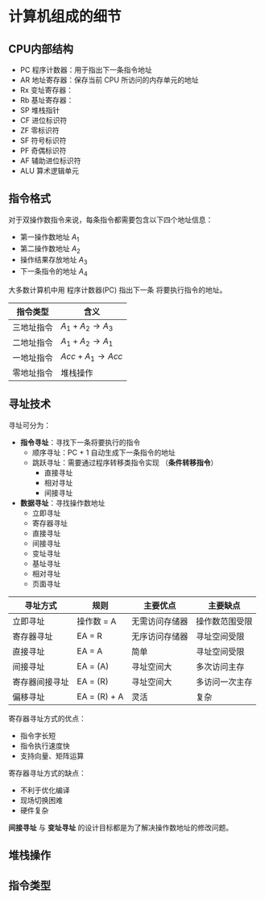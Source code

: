 # 计算机组成的细节

[annotation]: <id> (9dda9bf2-c74a-4408-8314-de5309f52e5f)
[annotation]: <status> (protect)
[annotation]: <create_time> (2019-09-25 21:15:36)
[annotation]: <category> (计算机科学)
[annotation]: <tags> (组成原理)
[annotation]: <comments> (false)
[annotation]: <url> (http://blog.ccyg.studio/article/9dda9bf2-c74a-4408-8314-de5309f52e5f)

## CPU内部结构

- PC 程序计数器：用于指出下一条指令地址
- AR 地址寄存器：保存当前 CPU 所访问的内存单元的地址
- Rx 变址寄存器：
- Rb 基址寄存器：
- SP 堆栈指针
- CF 进位标识符
- ZF 零标识符
- SF 符号标识符
- PF 奇偶标识符
- AF 辅助进位标识符
- ALU 算术逻辑单元

## 指令格式

对于双操作数指令来说，每条指令都需要包含以下四个地址信息：

- 第一操作数地址 $A_1$
- 第二操作数地址 $A_2$
- 操作结果存放地址 $A_3$
- 下一条指令的地址 $A_4$

大多数计算机中用 程序计数器(PC) 指出下一条
将要执行指令的地址。

| 指令类型 | 含义 |
| - | - |
| 三地址指令 | $A_1 + A_2 \to A_3$ | 
| 二地址指令 | $A_1 + A_2 \to A_1$ |
| 一地址指令 | $Acc + A_1 \to Acc$ |
| 零地址指令 | 堆栈操作 |

## 寻址技术

寻址可分为：

- **指令寻址**：寻找下一条将要执行的指令
    - 顺序寻址：PC + 1 自动生成下一条指令的地址
    - 跳跃寻址：需要通过程序转移类指令实现 （**条件转移指令**）
        - 直接寻址
        - 相对寻址
        - 间接寻址
- **数据寻址**：寻找操作数地址
    - 立即寻址
    - 寄存器寻址
    - 直接寻址
    - 间接寻址
    - 变址寻址
    - 基址寻址
    - 相对寻址
    - 页面寻址

| 寻址方式 | 规则 | 主要优点 | 主要缺点 |
| - | - | - | - |
| 立即寻址 | 操作数 = A | 无需访问存储器 | 操作数范围受限 |
| 寄存器寻址 | EA = R | 无序访问存储器 | 寻址空间受限 |
| 直接寻址 | EA = A | 简单 | 寻址空间受限 |
| 间接寻址 | EA = (A) | 寻址空间大 | 多次访问主存 | 
| 寄存器间接寻址 | EA = (R) | 寻址空间大 | 多访问一次主存 |
| 偏移寻址 | EA = (R) + A | 灵活 | 复杂 |

寄存器寻址方式的优点：

- 指令字长短
- 指令执行速度快
- 支持向量、矩阵运算

寄存器寻址方式的缺点：

- 不利于优化编译
- 现场切换困难
- 硬件复杂

**间接寻址** 与 **变址寻址** 的设计目标都是为了解决操作数地址的修改问题。








## 堆栈操作

## 指令类型
